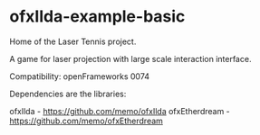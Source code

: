 # ofxIlda-example-basic

Home of the Laser Tennis project.

A game for laser projection with large scale interaction interface.

Compatibility:
openFrameworks 0074

Dependencies are the libraries:

ofxIlda - https://github.com/memo/ofxIlda
ofxEtherdream - https://github.com/memo/ofxEtherdream
